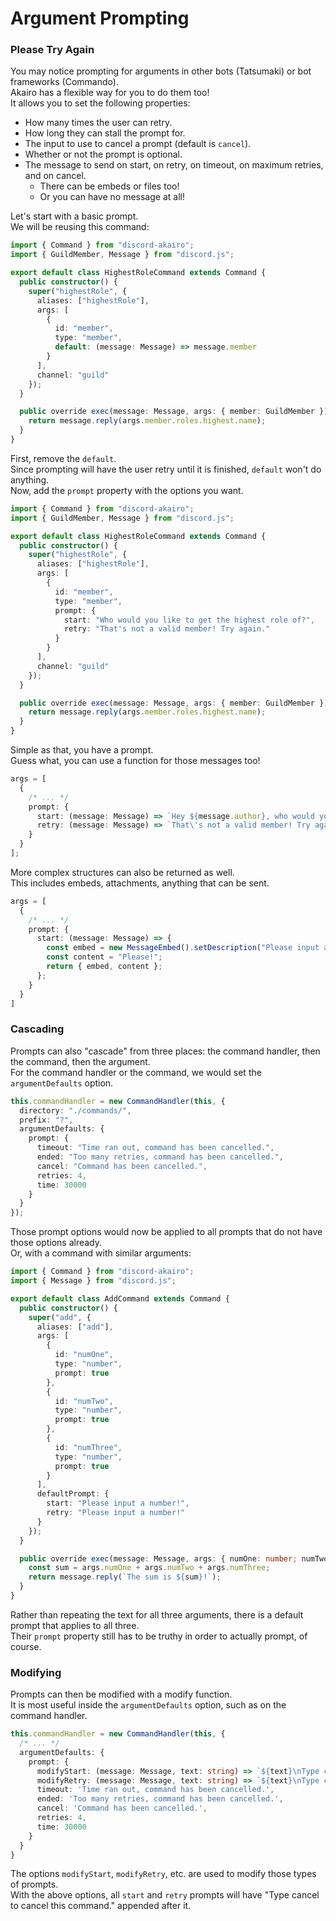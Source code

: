<!-- markdownlint-disable MD001 -->

# Argument Prompting

### Please Try Again

You may notice prompting for arguments in other bots (Tatsumaki) or bot frameworks (Commando).  
Akairo has a flexible way for you to do them too!  
It allows you to set the following properties:

- How many times the user can retry.
- How long they can stall the prompt for.
- The input to use to cancel a prompt (default is `cancel`).
- Whether or not the prompt is optional.
- The message to send on start, on retry, on timeout, on maximum retries, and on cancel.
  - There can be embeds or files too!
  - Or you can have no message at all!

Let's start with a basic prompt.  
We will be reusing this command:

```ts
import { Command } from "discord-akairo";
import { GuildMember, Message } from "discord.js";

export default class HighestRoleCommand extends Command {
  public constructor() {
    super("highestRole", {
      aliases: ["highestRole"],
      args: [
        {
          id: "member",
          type: "member",
          default: (message: Message) => message.member
        }
      ],
      channel: "guild"
    });
  }

  public override exec(message: Message, args: { member: GuildMember }): Promise<Message> {
    return message.reply(args.member.roles.highest.name);
  }
}
```

First, remove the `default`.  
Since prompting will have the user retry until it is finished, `default` won't do anything.  
Now, add the `prompt` property with the options you want.

```ts
import { Command } from "discord-akairo";
import { GuildMember, Message } from "discord.js";

export default class HighestRoleCommand extends Command {
  public constructor() {
    super("highestRole", {
      aliases: ["highestRole"],
      args: [
        {
          id: "member",
          type: "member",
          prompt: {
            start: "Who would you like to get the highest role of?",
            retry: "That's not a valid member! Try again."
          }
        }
      ],
      channel: "guild"
    });
  }

  public override exec(message: Message, args: { member: GuildMember }): Promise<Message> {
    return message.reply(args.member.roles.highest.name);
  }
}
```

Simple as that, you have a prompt.  
Guess what, you can use a function for those messages too!

```ts
args = [
  {
    /* ... */
    prompt: {
      start: (message: Message) => `Hey ${message.author}, who would you like to get the highest role of?`,
      retry: (message: Message) => `That\'s not a valid member! Try again, ${message.author}.`
    }
  }
];
```

More complex structures can also be returned as well.  
This includes embeds, attachments, anything that can be sent.

```ts
args = [
  {
    /* ... */
    prompt: {
      start: (message: Message) => {
        const embed = new MessageEmbed().setDescription("Please input a member!");
        const content = "Please!";
        return { embed, content };
      };
    }
  }
]
```

### Cascading

Prompts can also "cascade" from three places: the command handler, then the command, then the argument.  
For the command handler or the command, we would set the `argumentDefaults` option.

```ts
this.commandHandler = new CommandHandler(this, {
  directory: "./commands/",
  prefix: "?",
  argumentDefaults: {
    prompt: {
      timeout: "Time ran out, command has been cancelled.",
      ended: "Too many retries, command has been cancelled.",
      cancel: "Command has been cancelled.",
      retries: 4,
      time: 30000
    }
  }
});
```

Those prompt options would now be applied to all prompts that do not have those options already.  
Or, with a command with similar arguments:

```ts
import { Command } from "discord-akairo";
import { Message } from "discord.js";

export default class AddCommand extends Command {
  public constructor() {
    super("add", {
      aliases: ["add"],
      args: [
        {
          id: "numOne",
          type: "number",
          prompt: true
        },
        {
          id: "numTwo",
          type: "number",
          prompt: true
        },
        {
          id: "numThree",
          type: "number",
          prompt: true
        }
      ],
      defaultPrompt: {
        start: "Please input a number!",
        retry: "Please input a number!"
      }
    });
  }

  public override exec(message: Message, args: { numOne: number; numTwo: number; numThree: number }): Promise<Message> {
    const sum = args.numOne + args.numTwo + args.numThree;
    return message.reply(`The sum is ${sum}!`);
  }
}
```

Rather than repeating the text for all three arguments, there is a default prompt that applies to all three.  
Their `prompt` property still has to be truthy in order to actually prompt, of course.

### Modifying

Prompts can then be modified with a modify function.  
It is most useful inside the `argumentDefaults` option, such as on the command handler.

```ts
this.commandHandler = new CommandHandler(this, {
  /* ... */
  argumentDefaults: {
    prompt: {
      modifyStart: (message: Message, text: string) => `${text}\nType cancel to cancel this command.`,
      modifyRetry: (message: Message, text: string) => `${text}\nType cancel to cancel this command.`,
      timeout: 'Time ran out, command has been cancelled.',
      ended: 'Too many retries, command has been cancelled.',
      cancel: 'Command has been cancelled.',
      retries: 4,
      time: 30000
    }
  }
}
```

The options `modifyStart`, `modifyRetry`, etc. are used to modify those types of prompts.  
With the above options, all `start` and `retry` prompts will have "Type cancel to cancel this command." appended after it.
